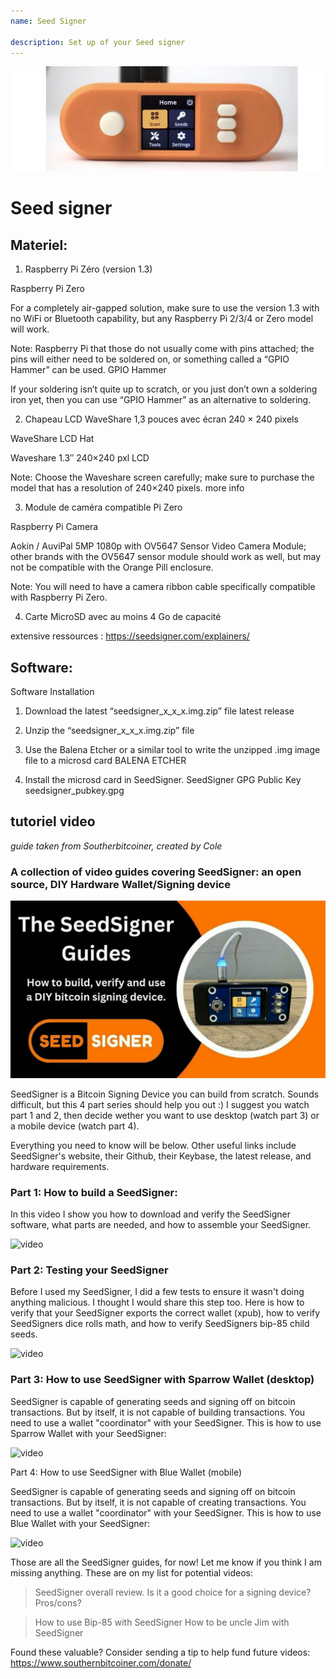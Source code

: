 ```yaml
---
name: Seed Signer

description: Set up of your Seed signer
---
```


![cover](assets/cover.jpeg)

# Seed signer

## Materiel:

1. Raspberry Pi Zéro (version 1.3)

Raspberry Pi Zero

For a completely air-gapped solution, make sure to use the version 1.3 with no WiFi or Bluetooth capability, but any Raspberry Pi 2/3/4 or Zero model will work.

Note: Raspberry Pi that those do not usually come with pins attached; the pins will either need to be soldered on, or something called a “GPIO Hammer” can be used.
GPIO Hammer

If your soldering isn’t quite up to scratch, or you just don’t own a soldering iron yet, then you can use “GPIO Hammer” as an alternative to soldering.

2. Chapeau LCD WaveShare 1,3 pouces avec écran 240 × 240 pixels

WaveShare LCD Hat

Waveshare 1.3″ 240×240 pxl LCD

Note: Choose the Waveshare screen carefully; make sure to purchase the model that has a resolution of 240×240 pixels.
more info

3. Module de caméra compatible Pi Zero

Raspberry Pi Camera

Aokin / AuviPal 5MP 1080p with OV5647 Sensor Video Camera Module; other brands with the OV5647 sensor module should work as well, but may not be compatible with the Orange Pill enclosure.

Note: You will need to have a camera ribbon cable specifically compatible with Raspberry Pi Zero.

4. Carte MicroSD avec au moins 4 Go de capacité

extensive ressources : https://seedsigner.com/explainers/

## Software:

Software Installation

1. Download the latest “seedsigner_x_x_x.img.zip” file
   latest release

2. Unzip the “seedsigner_x_x_x.img.zip” file

3. Use the Balena Etcher or a similar tool to write the unzipped .img image file to a microsd card
   BALENA ETCHER

4. Install the microsd card in SeedSigner.
   SeedSigner GPG Public Key
   seedsigner_pubkey.gpg

## tutoriel video

_guide taken from Southerbitcoiner, created by Cole_

### A collection of video guides covering SeedSigner: an open source, DIY Hardware Wallet/Signing device

![image](assets/1.jpeg)

SeedSigner is a Bitcoin Signing Device you can build from scratch. Sounds difficult, but this 4 part series should help you out :) I suggest you watch part 1 and 2, then decide wether you want to use desktop (watch part 3) or a mobile device (watch part 4).

Everything you need to know will be below. Other useful links include SeedSigner's website, their Github, their Keybase, the latest release, and hardware requirements.

### Part 1: How to build a SeedSigner:

In this video I show you how to download and verify the SeedSigner software, what parts are needed, and how to assemble your SeedSigner.

![video](https://youtu.be/mGmNKYOXtxY)

### Part 2: Testing your SeedSigner

Before I used my SeedSigner, I did a few tests to ensure it wasn't doing anything malicious. I thought I would share this step too. Here is how to verify that your SeedSigner exports the correct wallet (xpub), how to verify SeedSigners dice rolls math, and how to verify SeedSigners bip-85 child seeds.

![video](https://youtu.be/34W1IyTyXZE)

### Part 3: How to use SeedSigner with Sparrow Wallet (desktop)

SeedSigner is capable of generating seeds and signing off on bitcoin transactions. But by itself, it is not capable of building transactions. You need to use a wallet "coordinator" with your SeedSigner. This is how to use Sparrow Wallet with your SeedSigner:

![video](https://youtu.be/IQb8dh-VTOg)

Part 4: How to use SeedSigner with Blue Wallet (mobile)

SeedSigner is capable of generating seeds and signing off on bitcoin transactions. But by itself, it is not capable of creating transactions. You need to use a wallet "coordinator" with your SeedSigner. This is how to use Blue Wallet with your SeedSigner:

![video](https://youtu.be/x0Ee35Ct0r4)

Those are all the SeedSigner guides, for now! Let me know if you think I am missing anything. These are on my list for potential videos:

> SeedSigner overall review. Is it a good choice for a signing device? Pros/cons?

> How to use Bip-85 with SeedSigner
> How to be uncle Jim with SeedSigner

Found these valuable? Consider sending a tip to help fund future videos:
https://www.southernbitcoiner.com/donate/
